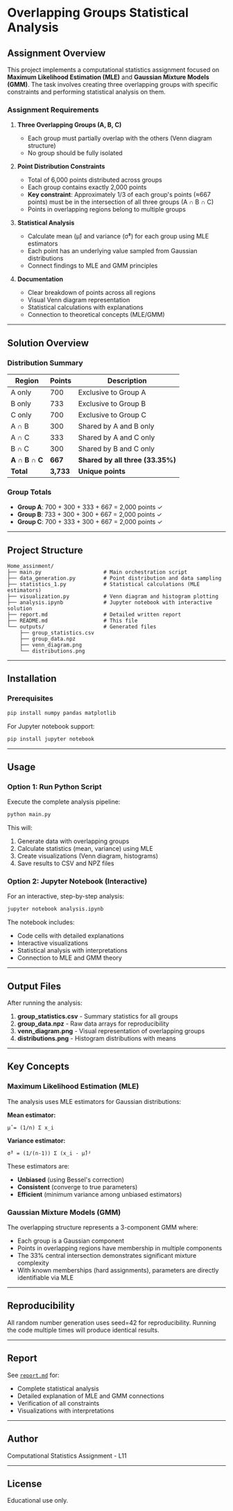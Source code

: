 # Overlapping Groups Statistical Analysis

## Assignment Overview

This project implements a computational statistics assignment focused on **Maximum Likelihood Estimation (MLE)** and **Gaussian Mixture Models (GMM)**. The task involves creating three overlapping groups with specific constraints and performing statistical analysis on them.

### Assignment Requirements

1. **Three Overlapping Groups (A, B, C)**
   - Each group must partially overlap with the others (Venn diagram structure)
   - No group should be fully isolated

2. **Point Distribution Constraints**
   - Total of 6,000 points distributed across groups
   - Each group contains exactly 2,000 points
   - **Key constraint**: Approximately 1/3 of each group's points (≈667 points) must be in the intersection of all three groups (A ∩ B ∩ C)
   - Points in overlapping regions belong to multiple groups

3. **Statistical Analysis**
   - Calculate mean (μ̂) and variance (σ̂²) for each group using MLE estimators
   - Each point has an underlying value sampled from Gaussian distributions
   - Connect findings to MLE and GMM principles

4. **Documentation**
   - Clear breakdown of points across all regions
   - Visual Venn diagram representation
   - Statistical calculations with explanations
   - Connection to theoretical concepts (MLE/GMM)

---

## Solution Overview

### Distribution Summary

| Region | Points | Description |
|--------|--------|-------------|
| A only | 700 | Exclusive to Group A |
| B only | 733 | Exclusive to Group B |
| C only | 700 | Exclusive to Group C |
| A ∩ B | 300 | Shared by A and B only |
| A ∩ C | 333 | Shared by A and C only |
| B ∩ C | 300 | Shared by B and C only |
| **A ∩ B ∩ C** | **667** | **Shared by all three (33.35%)** |
| **Total** | **3,733** | **Unique points** |

### Group Totals
- **Group A**: 700 + 300 + 333 + 667 = 2,000 points ✓
- **Group B**: 733 + 300 + 300 + 667 = 2,000 points ✓
- **Group C**: 700 + 333 + 300 + 667 = 2,000 points ✓

---

## Project Structure

```
Home_assinment/
├── main.py                    # Main orchestration script
├── data_generation.py         # Point distribution and data sampling
├── statistics_1.py            # Statistical calculations (MLE estimators)
├── visualization.py           # Venn diagram and histogram plotting
├── analysis.ipynb             # Jupyter notebook with interactive solution
├── report.md                  # Detailed written report
├── README.md                  # This file
└── outputs/                   # Generated files
    ├── group_statistics.csv
    ├── group_data.npz
    ├── venn_diagram.png
    └── distributions.png
```

---

## Installation

### Prerequisites

```bash
pip install numpy pandas matplotlib
```

For Jupyter notebook support:
```bash
pip install jupyter notebook
```

---

## Usage

### Option 1: Run Python Script

Execute the complete analysis pipeline:

```bash
python main.py
```

This will:
1. Generate data with overlapping groups
2. Calculate statistics (mean, variance) using MLE
3. Create visualizations (Venn diagram, histograms)
4. Save results to CSV and NPZ files

### Option 2: Jupyter Notebook (Interactive)

For an interactive, step-by-step analysis:

```bash
jupyter notebook analysis.ipynb
```

The notebook includes:
- Code cells with detailed explanations
- Interactive visualizations
- Statistical analysis with interpretations
- Connection to MLE and GMM theory

---

## Output Files

After running the analysis:

1. **group_statistics.csv** - Summary statistics for all groups
2. **group_data.npz** - Raw data arrays for reproducibility
3. **venn_diagram.png** - Visual representation of overlapping groups
4. **distributions.png** - Histogram distributions with means

---

## Key Concepts

### Maximum Likelihood Estimation (MLE)

The analysis uses MLE estimators for Gaussian distributions:

**Mean estimator:**
```
μ̂ = (1/n) Σ x_i
```

**Variance estimator:**
```
σ̂² = (1/(n-1)) Σ (x_i - μ̂)²
```

These estimators are:
- **Unbiased** (using Bessel's correction)
- **Consistent** (converge to true parameters)
- **Efficient** (minimum variance among unbiased estimators)

### Gaussian Mixture Models (GMM)

The overlapping structure represents a 3-component GMM where:
- Each group is a Gaussian component
- Points in overlapping regions have membership in multiple components
- The 33% central intersection demonstrates significant mixture complexity
- With known memberships (hard assignments), parameters are directly identifiable via MLE

---

## Reproducibility

All random number generation uses seed=42 for reproducibility. Running the code multiple times will produce identical results.

---

## Report

See [`report.md`](report.md) for:
- Complete statistical analysis
- Detailed explanation of MLE and GMM connections
- Verification of all constraints
- Visualizations with interpretations

---

## Author

Computational Statistics Assignment - L11

---

## License

Educational use only.
